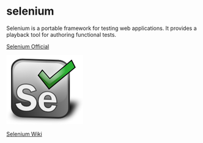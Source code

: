 # selenium
Selenium is a portable framework for testing web applications. It provides a playback tool for authoring functional tests.

[Selenium Official](https://selenium.dev/)

<img src='pics/Seleniumlogo.png'>

[Selenium Wiki]('https://en.wikipedia.org/wiki/Selenium_(software)')
